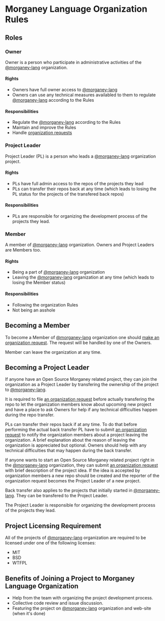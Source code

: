 # Morganey Language Organization Rules #

## Roles ##

### Owner ###

Owner is a person who participate in administrative activities of the
[@morganey-lang] organization.

#### Rights ####

- Owners have full owner access to [@morganey-lang]
- Owners can use any technical measures availabled to them to regulate
  [@morganey-lang] according to the Rules

#### Responsibilities ####

- Regulate the [@morganey-lang] according to the Rules
- Maintain and improve the Rules
- Handle [organization requests][organization-requests]

### Project Leader ###

Project Leader (PL) is a person who leads a [@morganey-lang] organization project.

#### Rights ####

- PLs have full admin access to the repos of the projects they lead
- PLs can transfer their repos back at any time (which leads to losing
  the PL status for the projects of the transfered back repos)

#### Responsibilities ####

- PLs are responsible for organizing the development process of the
  projects they lead.

### Member ###

A member of [@morganey-lang] organization. Owners and Project Leaders are Members too.

#### Rights ####

- Being a part of [@morganey-lang] organization
- Leaving the [@morganey-lang] organization at any time (which leads
  to losing the Member status)

#### Responsibilities ####

- Following the organization Rules
- Not being an asshole

## Becoming a Member ##

To become a Member of [@morganey-lang] organization one
should [make an organization request][organization-requests]. The
request will be handled by one of the Owners.

Member can leave the organization at any time.

## Becoming a Project Leader ##

If anyone have an Open Source Morganey related project, they can join
the organization as a Project Leader by transfering the ownership of
the project to [@morganey-lang].

It is required to
file [an organization request][organization-requests] before actually
transfering the repo to let the organization members know about
upcoming new project and have a place to ask Owners for help if any
technical difficulties happen during the repo transfer.

PLs can transfer their repos back if at any time. To do that before
performing the actual back transfer PL have to
submit [an organization request][organization-requests] to notify the
organization members about a project leaving the organization. A brief
explanation about the reason of leaving the organization is
appreciated but optional. Owners should help with any technical
difficulties that may happen during the back transfer.

If anyone wants to start an Open Source Morganey related project right
in the [@morganey-lang] organization, they can
submit [an organization request][organization-requests] with brief
description of the project idea. If the idea is accepted by
organization members a new repo should be created and the reporter of
the organization request becomes the Project Leader of a new project.

Back transfer also applies to the projects that initially started in
[@morganey-lang]. They can be transfered to the Project Leader.

The Project Leader is responsible for organizing the development
process of the projects they lead.

## Project Licensing Requirement ##

All of the projects of [@morganey-lang] organization are required to
be licensed under one of the following licenses:

- MIT
- BSD
- WTFPL

## Benefits of Joining a Project to Morganey Language Organization ##

- Help from the team with organizing the project development process.
- Collective code review and issue discussion.
- Featuring the project on [@morganey-lang] organization and web-site
  (when it's done)

[@morganey-lang]: https://github.com/morganey-lang
[organization]: https://github.com/morganey-lang/organization
[organization-requests]: https://github.com/morganey-lang/organization/issues
